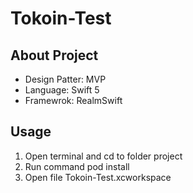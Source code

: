# Tokoin-Test

## About Project
- Design Patter: MVP
- Language: Swift 5
- Framewrok: RealmSwift

## Usage
1. Open terminal and cd to folder project 
2. Run command pod install
3. Open file Tokoin-Test.xcworkspace
